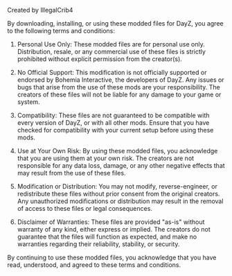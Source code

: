 Created by IllegalCrib4

By downloading, installing, or using these modded files for DayZ, you agree to the following terms and conditions:

1. Personal Use Only: These modded files are for personal use only. Distribution, resale, or any commercial use of these files is strictly prohibited without explicit permission from the creator(s).

2. No Official Support: This modification is not officially supported or endorsed by Bohemia Interactive, the developers of DayZ. Any issues or bugs that arise from the use of these mods are your responsibility. The creators of these files will not be liable for any damage to your game or system.

3. Compatibility: These files are not guaranteed to be compatible with every version of DayZ, or with all other mods. Ensure that you have checked for compatibility with your current setup before using these mods.

4. Use at Your Own Risk: By using these modded files, you acknowledge that you are using them at your own risk. The creators are not responsible for any data loss, damage, or any other negative effects that may result from the use of these files.

5. Modification or Distribution: You may not modify, reverse-engineer, or redistribute these files without prior consent from the original creators. Any unauthorized modifications or distribution may result in the removal of access to these files or legal consequences.

6. Disclaimer of Warranties: These files are provided "as-is" without warranty of any kind, either express or implied. The creators do not guarantee that the files will function as expected, and make no warranties regarding their reliability, stability, or security.

By continuing to use these modded files, you acknowledge that you have read, understood, and agreed to these terms and conditions.
